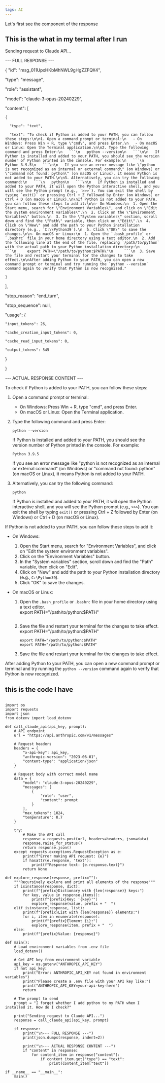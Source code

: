 ```yaml
---
tags: AI
---
```


Let's first see the component of the response
## This is the what in my termal after I run



Sending request to Claude API...

--- FULL RESPONSE ---

{
"id": "msg_011UpxHKbMhNWL9gHgZZFQX4", 

  "type": "message",
  
  "role": "assistant",
  
  "model": "claude-3-opus-20240229",
  
  "content": [

    {

      "type": "text",
      
      "text": "To check if Python is added to your PATH, you can follow these steps:\n\n1. Open a command prompt or terminal:\n   - On Windows: Press Win + R, type \"cmd\", and press Enter.\n   - On macOS or Linux: Open the Terminal application.\n\n2. Type the following command and press Enter:\n   ```\n   python --version\n   ```\n\n   If Python is installed and added to your PATH, you should see the version number of Python printed in the console. For example:\n   ```\n   Python 3.9.5\n   ```\n\n   If you see an error message like \"python is not recognized as an internal or external command\" (on Windows) or \"command not found: python\" (on macOS or Linux), it means Python is not added to your PATH.\n\n3. Alternatively, you can try the following command:\n   ```\n   python\n   ```\n\n   If Python is installed and added to your PATH, it will open the Python interactive shell, and you will see the Python prompt (e.g., `>>>`). You can exit the shell by typing `exit()` or pressing Ctrl + Z followed by Enter (on Windows) or Ctrl + D (on macOS or Linux).\n\nIf Python is not added to your PATH, you can follow these steps to add it:\n\n- On Windows:\n  1. Open the Start menu, search for \"Environment Variables\", and click on \"Edit the system environment variables\".\n  2. Click on the \"Environment Variables\" button.\n  3. In the \"System variables\" section, scroll down and find the \"Path\" variable, then click on \"Edit\".\n  4. Click on \"New\" and add the path to your Python installation directory (e.g., `C:\\Python39`).\n  5. Click \"OK\" to save the changes.\n\n- On macOS or Linux:\n  1. Open the `.bash_profile` or `.bashrc` file in your home directory using a text editor.\n  2. Add the following line at the end of the file, replacing `/path/to/python` with the actual path to your Python installation directory:\n     ```\n     export PATH=\"/path/to/python:$PATH\"\n     ```\n  3. Save the file and restart your terminal for the changes to take effect.\n\nAfter adding Python to your PATH, you can open a new command prompt or terminal and try running the `python --version` command again to verify that Python is now recognized."
      
    }

  ],
  
  "stop_reason": "end_turn",
  
  "stop_sequence": null,
  
  "usage": {

    "input_tokens": 26,
    
    "cache_creation_input_tokens": 0,
    
    "cache_read_input_tokens": 0,
    
    "output_tokens": 545
    
  }

}

--- ACTUAL RESPONSE CONTENT ---

To check if Python is added to your PATH, you can follow these steps:

1. Open a command prompt or terminal:
   - On Windows: Press Win + R, type "cmd", and press Enter.
   - On macOS or Linux: Open the Terminal application.

2. Type the following command and press Enter: 
   ```
   python --version
   ```

   If Python is installed and added to your PATH, you should see the version number of Python printed in the console. For example:
   ```
   Python 3.9.5
   ```

   If you see an error message like "python is not recognized as an internal or external command" (on Windows) or "command not found: python" (on macOS or Linux), it means Python is not added to your PATH.

3. Alternatively, you can try the following command:
   ```
   python
   ```

   If Python is installed and added to your PATH, it will open the Python interactive shell, and you will see the Python prompt (e.g., `>>>`). You can exit the shell by typing `exit()` or pressing Ctrl + Z followed by Enter (on Windows) or Ctrl + D (on macOS or Linux).

If Python is not added to your PATH, you can follow these steps to add it:

- On Windows:
  1. Open the Start menu, search for "Environment Variables", and click on "Edit the system environment variables".
  2. Click on the "Environment Variables" button.
  3. In the "System variables" section, scroll down and find the "Path" variable, then click on "Edit".
  4. Click on "New" and add the path to your Python installation directory (e.g., `C:\Python39`).
  5. Click "OK" to save the changes.

- On macOS or Linux:
  1. Open the `.bash_profile` or `.bashrc` file in your home directory using a text editor.   
     export PATH="/path/to/python:$PATH"
     ```
  3. Save the file and restart your terminal for the changes to take effect.
     export PATH="/path/to/python:$PATH"
     ```
     export PATH="/path/to/python:$PATH"
     export PATH="/path/to/python:$PATH"
     ```
  3. Save the file and restart your terminal for the changes to take effect.

After adding Python to your PATH, you can open a new command prompt or terminal and try running the `python --version` command again to verify that Python is now recognized. 







## this is the code I have

```

import os
import requests
import json
from dotenv import load_dotenv

def call_claude_api(api_key, prompt):
    # API endpoint
    url = "https://api.anthropic.com/v1/messages"
    
    # Request headers
    headers = {
        "x-api-key": api_key,
        "anthropic-version": "2023-06-01",
        "content-type": "application/json"
    }
    
    # Request body with correct model name
    data = {
        "model": "claude-3-opus-20240229",
        "messages": [
            {
                "role": "user",
                "content": prompt
            }
        ],
        "max_tokens": 1024,
        "temperature": 0.7
    }
    
    try:
        # Make the API call
        response = requests.post(url, headers=headers, json=data)
        response.raise_for_status()
        return response.json()
    except requests.exceptions.RequestException as e:
        print(f"Error making API request: {e}")
        if hasattr(e.response, 'text'):
            print(f"Response text: {e.response.text}")
        return None

def explore_response(response, prefix=""):
    """Recursively explore and print all elements of the response"""
    if isinstance(response, dict):
        print(f"{prefix}Dictionary with {len(response)} keys:")
        for key, value in response.items():
            print(f"{prefix}Key: '{key}'")
            explore_response(value, prefix + "  ")
    elif isinstance(response, list):
        print(f"{prefix}List with {len(response)} elements:")
        for i, item in enumerate(response):
            print(f"{prefix}Element {i}:")
            explore_response(item, prefix + "  ")
    else:
        print(f"{prefix}Value: {response}")

def main():
    # Load environment variables from .env file
    load_dotenv()
    
    # Get API key from environment variable
    api_key = os.getenv("ANTHROPIC_API_KEY")
    if not api_key:
        print("Error: ANTHROPIC_API_KEY not found in environment variables")
        print("Please create a .env file with your API key like:")
        print("ANTHROPIC_API_KEY=your-api-key-here")
        return
    
    # The prompt to send
    prompt = "I forget whether I add python to my PATH when I installed it. How do I check?"
    
    print("Sending request to Claude API...")
    response = call_claude_api(api_key, prompt)
    
    if response:
        print("\n--- FULL RESPONSE ---")
        print(json.dumps(response, indent=2))
        
        print("\n--- ACTUAL RESPONSE CONTENT ---")
        if "content" in response:
            for content_item in response["content"]:
                if content_item.get("type") == "text":
                    print(content_item["text"])

if __name__ == "__main__":
    main()


```





